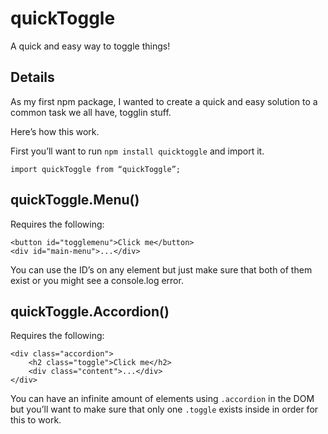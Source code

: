# quickToggle

A quick and easy way to toggle things!

## Details

As my first npm package, I wanted to create a quick and easy solution to a common task we all have, togglin stuff.

Here’s how this work.

First you’ll want to run `npm install quicktoggle` and import it.

`import quickToggle from “quickToggle”;`

## quickToggle.Menu()

Requires the following:

```
<button id="togglemenu">Click me</button>
<div id="main-menu">...</div>
```

You can use the ID’s on any element but just make sure that both of them exist or you might see a console.log error.

## quickToggle.Accordion()

Requires the following:

```
<div class="accordion">
    <h2 class="toggle">Click me</h2>
    <div class="content">...</div>
</div>
```

You can have an infinite amount of elements using `.accordion` in the DOM but you’ll want to make sure that only one `.toggle` exists inside in order for this to work.
